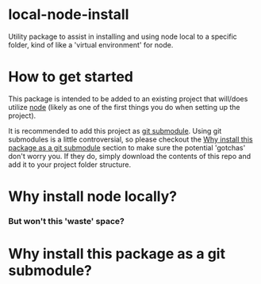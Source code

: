 # local-node-install
Utility package to assist in installing and using node local to a specific folder, kind of like a 'virtual environment' for node.

# How to get started
This package is intended to be added to an existing project that will/does utilize [node](https://nodejs.org/en/) (likely as one of the first things you do when setting up the project).

It is recommended to add this project as [git submodule](https://git-scm.com/book/en/v2/Git-Tools-Submodules). Using git submodules is a little controversial, so please checkout the [Why install this package as a git submodule](#why-install-this-package-as-a-git-submodule) section to make sure the potential 'gotchas' don't worry you. If they do, simply download the contents of this repo and add it to your project folder structure. 

# Why install node locally?

### But won't this 'waste' space?

# Why install this package as a git submodule?
